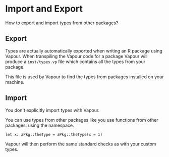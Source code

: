 # Import and Export

How to export and import types from other packages?

## Export

Types are actually automatically exported when writing an R
package using Vapour.
When transpiling the Vapour code for a package Vapour will
produce a `inst/types.vp` file which contains all the types
from your package.

This file is used by Vapour to find the types from packages
installed on your machine.

## Import

You don't explicitly import types with Vapour.

You can use types from other packages like you use functions
from other packages: using the namespace.

```vapour
let x: aPkg::theType = aPkg::theType(x = 1)
```

Vapour will then perform the same standard checks as with your 
custom types.
